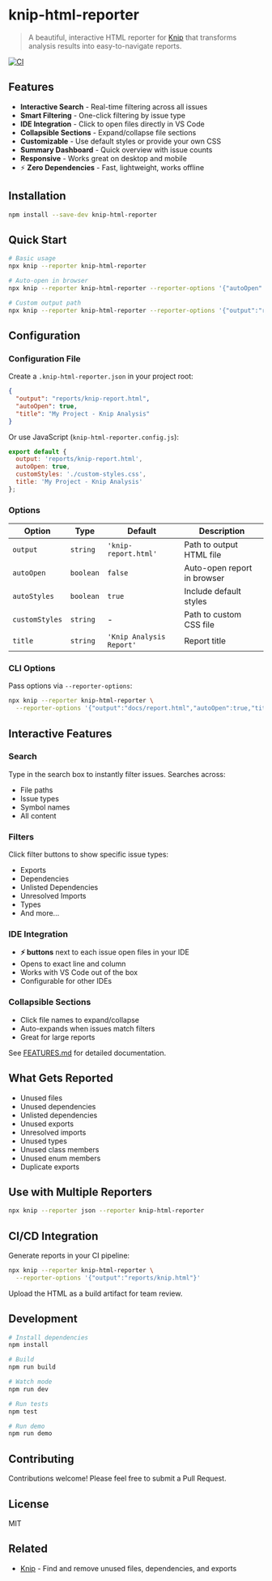 # knip-html-reporter

> A beautiful, interactive HTML reporter for [Knip](https://knip.dev) that transforms analysis results into easy-to-navigate reports.

[![CI](https://github.com/christiananagnostou/knip-html/actions/workflows/ci.yml/badge.svg)](https://github.com/christiananagnostou/knip-html/actions/workflows/ci.yml)

## Features

- **Interactive Search** - Real-time filtering across all issues
- **Smart Filtering** - One-click filtering by issue type
- **IDE Integration** - Click to open files directly in VS Code
- **Collapsible Sections** - Expand/collapse file sections
- **Customizable** - Use default styles or provide your own CSS
- **Summary Dashboard** - Quick overview with issue counts
- **Responsive** - Works great on desktop and mobile
- ⚡ **Zero Dependencies** - Fast, lightweight, works offline

## Installation

```bash
npm install --save-dev knip-html-reporter
```

## Quick Start

```bash
# Basic usage
npx knip --reporter knip-html-reporter

# Auto-open in browser
npx knip --reporter knip-html-reporter --reporter-options '{"autoOpen":true}'

# Custom output path
npx knip --reporter knip-html-reporter --reporter-options '{"output":"reports/knip.html"}'
```

## Configuration

### Configuration File

Create a `.knip-html-reporter.json` in your project root:

```json
{
  "output": "reports/knip-report.html",
  "autoOpen": true,
  "title": "My Project - Knip Analysis"
}
```

Or use JavaScript (`knip-html-reporter.config.js`):

```javascript
export default {
  output: 'reports/knip-report.html',
  autoOpen: true,
  customStyles: './custom-styles.css',
  title: 'My Project - Knip Analysis'
};
```

### Options

| Option | Type | Default | Description |
|--------|------|---------|-------------|
| `output` | `string` | `'knip-report.html'` | Path to output HTML file |
| `autoOpen` | `boolean` | `false` | Auto-open report in browser |
| `autoStyles` | `boolean` | `true` | Include default styles |
| `customStyles` | `string` | - | Path to custom CSS file |
| `title` | `string` | `'Knip Analysis Report'` | Report title |

### CLI Options

Pass options via `--reporter-options`:

```bash
npx knip --reporter knip-html-reporter \
  --reporter-options '{"output":"docs/report.html","autoOpen":true,"title":"My Report"}'
```

## Interactive Features

### Search

Type in the search box to instantly filter issues. Searches across:

- File paths
- Issue types
- Symbol names
- All content

### ️Filters

Click filter buttons to show specific issue types:

- Exports
- Dependencies
- Unlisted Dependencies
- Unresolved Imports
- Types
- And more...

### IDE Integration

- **⚡ buttons** next to each issue open files in your IDE
- Opens to exact line and column
- Works with VS Code out of the box
- Configurable for other IDEs

### Collapsible Sections

- Click file names to expand/collapse
- Auto-expands when issues match filters
- Great for large reports

See [FEATURES.md](./FEATURES.md) for detailed documentation.

## What Gets Reported

- Unused files
- Unused dependencies
- Unlisted dependencies
- Unused exports
- Unresolved imports
- Unused types
- Unused class members
- Unused enum members
- Duplicate exports

## Use with Multiple Reporters

```bash
npx knip --reporter json --reporter knip-html-reporter
```

## CI/CD Integration

Generate reports in your CI pipeline:

```bash
npx knip --reporter knip-html-reporter \
  --reporter-options '{"output":"reports/knip.html"}'
```

Upload the HTML as a build artifact for team review.

## Development

```bash
# Install dependencies
npm install

# Build
npm run build

# Watch mode
npm run dev

# Run tests
npm test

# Run demo
npm run demo
```

## Contributing

Contributions welcome! Please feel free to submit a Pull Request.

## License

MIT

## Related

- [Knip](https://knip.dev) - Find and remove unused files, dependencies, and exports
